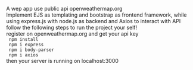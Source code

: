 A wep app use public api openweathermap.org
<br>
Implement EJS as templating and bootstrap as frontend framework, while using express.js with node.js as backend and Axios to interact with API
<br>
follow the following steps to run the project your self!
<br>
register on openweathermap.org and get your api key
<br>
<code> npm install </code> 
<br>
<code> npm i express </code>
<br>
<code> npm i body-parser </code>
<br>
<code> npm i axios </code>
<br> then your server is running on localhost:3000
